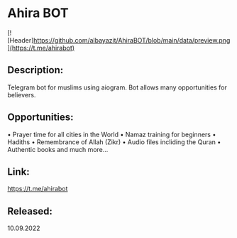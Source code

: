 # Ahira BOT

[![Header]https://github.com/albayazit/AhiraBOT/blob/main/data/preview.png](https://t.me/ahirabot)

## Description:
Telegram bot for muslims using aiogram. Bot allows many opportunities for believers.

## Opportunities:
• Prayer time for all cities in the World
• Namaz training for beginners
• Hadiths
• Remembrance of Allah (Zikr)
• Audio files incliding the Quran
• Authentic books and much more...

## Link:
https://t.me/ahirabot

## Released:
10.09.2022

